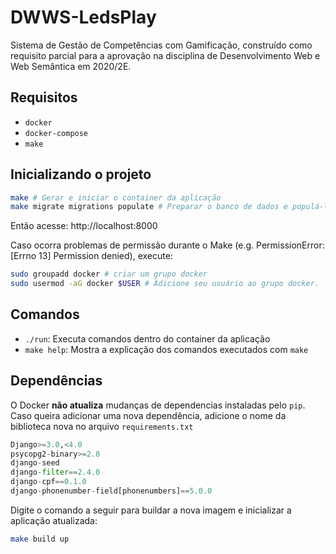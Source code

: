 # DWWS-LedsPlay
Sistema de Gestão de Competências com Gamificação, construído como requisito parcial para a aprovação na disciplina de Desenvolvimento Web e Web Semântica em 2020/2E.

<!-- O site está temporariamente hospedado no url a seguir: https://ledsplay.davipetris.me/ -->

## Requisitos

- `docker`
- `docker-compose`
- `make`

## Inicializando o projeto

```bash
make # Gerar e iniciar o container da aplicação
make migrate migrations populate # Preparar o banco de dados e populá-lo com resultados de consultas SPARQL
```

Então acesse: http://localhost:8000

Caso ocorra problemas de permissão durante o Make (e.g. PermissionError: [Errno 13] Permission denied), execute:

```bash
sudo groupadd docker # criar um grupo docker
sudo usermod -aG docker $USER # Adicione seu usuário ao grupo docker.
```

## Comandos

- `./run`: Executa comandos dentro do container da aplicação
- `make help`: Mostra a explicação dos comandos executados com `make`

## Dependências

O Docker **não atualiza** mudanças de dependencias instaladas pelo `pip`. Caso queira adicionar uma nova dependência, adicione o nome da biblioteca nova no arquivo `requirements.txt`

```python
Django>=3.0,<4.0
psycopg2-binary>=2.8
django-seed
django-filter==2.4.0
django-cpf==0.1.0
django-phonenumber-field[phonenumbers]==5.0.0
```

Digite o comando a seguir para buildar a nova imagem e inicializar a aplicação atualizada:

```bash
make build up
```
